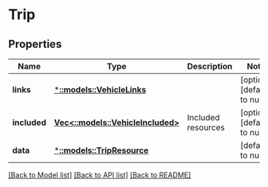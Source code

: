# Trip

## Properties
Name | Type | Description | Notes
------------ | ------------- | ------------- | -------------
**links** | [***::models::VehicleLinks**](Vehicle_links.md) |  | [optional] [default to null]
**included** | [**Vec<::models::VehicleIncluded>**](Vehicle_included.md) | Included resources | [optional] [default to null]
**data** | [***::models::TripResource**](TripResource.md) |  | [default to null]

[[Back to Model list]](../README.md#documentation-for-models) [[Back to API list]](../README.md#documentation-for-api-endpoints) [[Back to README]](../README.md)


